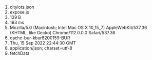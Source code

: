 1. citylots.json
2. expose.js
3. 139 B
4. 193 ms
5. Mozilla/5.0 (Macintosh; Intel Mac OS X 10_15_7) AppleWebKit/537.36 (KHTML, like Gecko) Chrome/112.0.0.0 Safari/537.36
6. cache-bur-kbur8200159-BUR
7. Thu, 15 Sep 2022 22:44:30 GMT
8. application/json; charset=utf-8
9. fetchData
